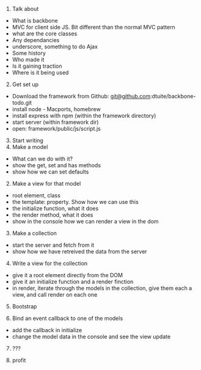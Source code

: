  1. Talk about
  - What is backbone
   - MVC for client side JS. Bit different than the normal MVC pattern 
   - what are the core classes
  - Any dependancies
   - underscore, something to do Ajax
  - Some history
   - Who made it
   - Is it gaining traction
   - Where is it being used

 2. Get set up
  - Download the framework from Github: git@github.com:dtuite/backbone-todo.git
  - install node - Macports, homebrew
  - install express with npm (within the framework directory)
  - start server (within framework dir)
  - open: framework/public/js/script.js

 3. Start writing
  1. Make a model
   - What can we do with it?
   - show the get, set and has methods
   - show how we can set defaults

  2. Make a view for that model
   - root element, class
   - the template: property. Show how we can use this
   - the initialize function, what it does
   - the render method, what it does
   - show in the console how we can render a view in the dom

  3. Make a collection
   - start the server and fetch from it
   - show how we have retreived the data from the server

  4. Write a view for the collection
   - give it a root element directly from the DOM
   - give it an initialize function and a render finction
   - in render, iterate through the models in the collection,
     give them each a view, and call render on each one

  5. Bootstrap

  6. Bind an event callback to one of the models
   - add the callback in initialize
   - change the model data in the console and see the view update

   7. ???

   8. profit
